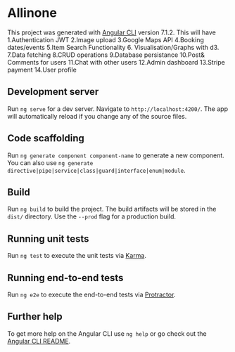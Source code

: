 # Allinone

This project was generated with [Angular CLI](https://github.com/angular/angular-cli) version 7.1.2.
This will have 
1.Authentication JWT
2.Image upload
3.Google Maps API
4.Booking dates/events
5.Item Search Functionality
6. Visualisation/Graphs with d3.
7.Data fetching
8.CRUD operations
9.Database persistance
10.Post& Comments for users
11.Chat with other users
12.Admin dashboard
13.Stripe payment
14.User profile


## Development server

Run `ng serve` for a dev server. Navigate to `http://localhost:4200/`. The app will automatically reload if you change any of the source files.

## Code scaffolding

Run `ng generate component component-name` to generate a new component. You can also use `ng generate directive|pipe|service|class|guard|interface|enum|module`.

## Build

Run `ng build` to build the project. The build artifacts will be stored in the `dist/` directory. Use the `--prod` flag for a production build.

## Running unit tests

Run `ng test` to execute the unit tests via [Karma](https://karma-runner.github.io).

## Running end-to-end tests

Run `ng e2e` to execute the end-to-end tests via [Protractor](http://www.protractortest.org/).

## Further help

To get more help on the Angular CLI use `ng help` or go check out the [Angular CLI README](https://github.com/angular/angular-cli/blob/master/README.md).
